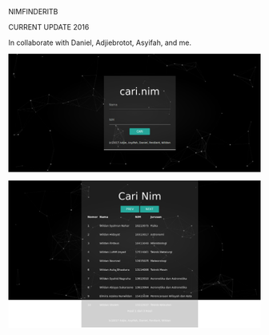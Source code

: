NIMFINDERITB

CURRENT UPDATE 2016

In collaborate with Daniel, Adjiebrotot, Asyifah, and me.

![alt text](screenshots/scr1.png "Simple")

![alt text](screenshots/scr2.png "Simple")
